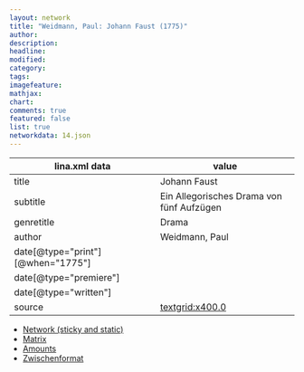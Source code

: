 ```yaml
---
layout: network
title: "Weidmann, Paul: Johann Faust (1775)"
author:
description:
headline:
modified:
category:
tags:
imagefeature: 
mathjax: 
chart: 
comments: true
featured: false
list: true
networkdata: 14.json
---
```

lina.xml data  | value
------------- | -------------
title|Johann Faust
subtitle|Ein Allegorisches Drama von fünf Aufzügen
genretitle|Drama
author|Weidmann, Paul
date[@type="print"][@when="1775"]|
date[@type="premiere"]|
date[@type="written"]|
source|[textgrid:x400.0](https://textgridlab.org/1.0/tgcrud-public/rest/textgrid:x400.0/data)



* [Network (sticky and static)](/network14)
* [Matrix](/matrix14)
* [Amounts](/amount14)
* [Zwischenformat](/lina14 )
